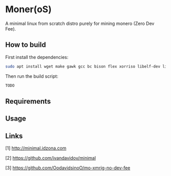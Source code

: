 # Moner(oS)

A minimal linux from scratch distro purely for mining monero (Zero Dev Fee).

## How to build

First install the dependencies:

```bash
sudo apt install wget make gawk gcc bc bison flex xorriso libelf-dev libssl-dev git build-essential cmake automake libtool autoconf
```

Then run the build script:

```bash
TODO
```

## Requirements

## Usage

## Links

[1] http://minimal.idzona.com

[2] https://github.com/ivandavidov/minimal

[3] https://github.com/OodavidsinoO/mo-xmrig-no-dev-fee